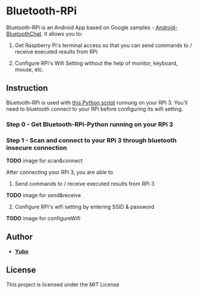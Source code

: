 # Bluetooth-RPi

Bluetooth-RPi is an Android App based on Google samples - [Android-BluetoothChat](https://github.com/googlesamples/android-BluetoothChat). It allows you to:
1. Get Raspberry Pi's terminal access so that you can send commands to / receive executed results from RPi

2. Configure RPi's Wifi Setting without the help of monitor, keyboard, mouse, etc.

## Instruction

Bluetooth-RPi is used with [this Python script](https://github.com/Yurockkk/Bluetooth-RPi-Python) runnung on your RPi 3. You'll need to bluetooth connect to your RPi before configuring its wifi setting.

### Step 0 - Get Bluetooth-RPi-Python running on your RPi 3

### Step 1 - Scan and connect to your RPi 3 through bluetooth insecure connection

**TODO** image for scan&connect

After connecting your RPi 3, you are able to 
1. Send commands to / receive executed results from RPi 3

**TODO** image for send&receive

2. Configure RPi's wifi setting by entering SSID & password 

**TODO** image for configureWifi

## Author

* **[Yubo](https://github.com/Yurockkk)**

## License

This project is licensed under the MIT License

